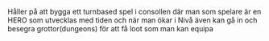 Håller på att bygga ett turnbased spel i consollen där man som spelare är en HERO som utvecklas med tiden och när man ökar i Nivå även kan gå in och besegra grottor(dungeons) för att få loot som man kan equipa
